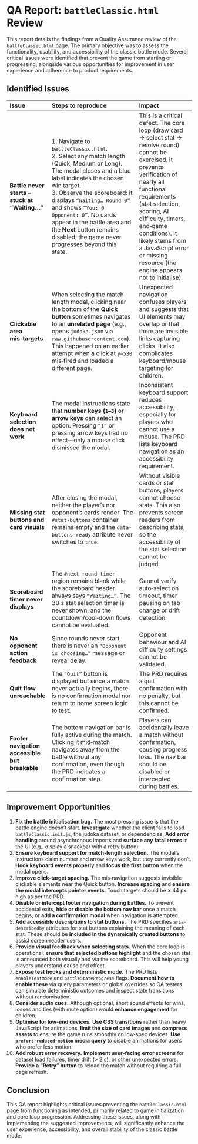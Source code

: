 # QA Report: `battleClassic.html` Review

This report details the findings from a Quality Assurance review of the `battleClassic.html` page. The primary objective was to assess the functionality, usability, and accessibility of the classic battle mode. Several critical issues were identified that prevent the game from starting or progressing, alongside various opportunities for improvement in user experience and adherence to product requirements.

## Identified Issues

| Issue                                          | Steps to reproduce                                                                                                                                                                                                                                                                                                                                                                        | Impact                                                                                                                                                                                                                                                                                                                                            |
| :--------------------------------------------- | :---------------------------------------------------------------------------------------------------------------------------------------------------------------------------------------------------------------------------------------------------------------------------------------------------------------------------------------------------------------------------------------- | :------------------------------------------------------------------------------------------------------------------------------------------------------------------------------------------------------------------------------------------------------------------------------------------------------------------------------------------------ |
| **Battle never starts – stuck at “Waiting…”**  | 1. Navigate to `battleClassic.html`.<br>2. Select any match length (Quick, Medium or Long). The modal closes and a blue label indicates the chosen win target.<br>3. Observe the scoreboard: it displays `“Waiting… Round 0”` and shows `“You: 0 Opponent: 0”`. No cards appear in the battle area and the **Next** button remains disabled; the game never progresses beyond this state. | This is a critical defect. The core loop (draw card → select stat → resolve round) cannot be exercised. It prevents verification of nearly all functional requirements (stat selection, scoring, AI difficulty, timers, end‑game conditions). It likely stems from a JavaScript error or missing resource (the engine appears not to initialise). |
| **Clickable area mis‑targets**                 | When selecting the match length modal, clicking near the bottom of the **Quick button** sometimes navigates to an **unrelated page** (e.g., opens `judoka.json` via `raw.githubusercontent.com`). This happened on an earlier attempt when a click at `y≈530` mis‑fired and loaded a different page.                                                                                      | Unexpected navigation confuses players and suggests that UI elements may overlap or that there are invisible links capturing clicks. It also complicates keyboard/mouse targeting for children.                                                                                                                                                   |
| **Keyboard selection does not work**           | The modal instructions state that **number keys (`1–3`)** or **arrow keys** can select an option. Pressing `“1”` or pressing arrow keys had no effect—only a mouse click dismissed the modal.                                                                                                                                                                                             | Inconsistent keyboard support reduces accessibility, especially for players who cannot use a mouse. The PRD lists keyboard navigation as an accessibility requirement.                                                                                                                                                                            |
| **Missing stat buttons and card visuals**      | After closing the modal, neither the player’s nor opponent’s cards render. The `#stat-buttons` container remains empty and the `data-buttons-ready` attribute never switches to `true`.                                                                                                                                                                                                   | Without visible cards or stat buttons, players cannot choose stats. This also prevents screen readers from describing stats, so the accessibility of the stat selection cannot be judged.                                                                                                                                                         |
| **Scoreboard timer never displays**            | The `#next-round-timer` region remains blank while the scoreboard header always says `“Waiting…”`. The 30 s stat selection timer is never shown, and the countdown/cool‑down flows cannot be evaluated.                                                                                                                                                                                   | Cannot verify auto‑select on timeout, timer pausing on tab change or drift detection.                                                                                                                                                                                                                                                             |
| **No opponent action feedback**                | Since rounds never start, there is never an `“Opponent is choosing…”` message or reveal delay.                                                                                                                                                                                                                                                                                            | Opponent behaviour and AI difficulty settings cannot be validated.                                                                                                                                                                                                                                                                                |
| **Quit flow unreachable**                      | The `“Quit”` button is displayed but since a match never actually begins, there is no confirmation modal nor return to home screen logic to test.                                                                                                                                                                                                                                         | The PRD requires a quit confirmation with no penalty, but this cannot be confirmed.                                                                                                                                                                                                                                                               |
| **Footer navigation accessible but breakable** | The bottom navigation bar is fully active during the match. Clicking it mid‑match navigates away from the battle without any confirmation, even though the PRD indicates a confirmation step.                                                                                                                                                                                             | Players can accidentally leave a match without confirmation, causing progress loss. The nav bar should be disabled or intercepted during battles.                                                                                                                                                                                                 |

## Improvement Opportunities

1. **Fix the battle initialisation bug.** The most pressing issue is that the battle engine doesn’t start. **Investigate** whether the client fails to load `battleClassic.init.js`, the judoka dataset, or dependencies. **Add error handling** around asynchronous imports and **surface any fatal errors** in the UI (e.g., display a snackbar with a retry button).
2. **Ensure keyboard support for match‑length selection.** The modal’s instructions claim number and arrow keys work, but they currently don’t. **Hook keyboard events properly** and **focus the first button** when the modal opens.
3. **Improve click‑target spacing.** The mis‑navigation suggests invisible clickable elements near the Quick button. **Increase spacing** and **ensure the modal intercepts pointer events**. Touch targets should be ≥ 44 px high as per the PRD.
4. **Disable or intercept footer navigation during battles.** To prevent accidental exits, **hide or disable the bottom nav bar** once a match begins, or **add a confirmation modal** when navigation is attempted.
5. **Add accessible descriptions to stat buttons.** The PRD specifies `aria-describedby` attributes for stat buttons explaining the meaning of each stat. These should be **included in the dynamically created buttons** to assist screen‑reader users.
6. **Provide visual feedback when selecting stats.** When the core loop is operational, **ensure that selected buttons highlight** and the chosen stat is announced both visually and via the scoreboard. This will help young players understand cause and effect.
7. **Expose test hooks and deterministic mode.** The PRD lists `enableTestMode` and `battleStateProgress` flags. **Document how to enable these** via query parameters or global overrides so QA testers can simulate deterministic outcomes and inspect state transitions without randomisation.
8. **Consider audio cues.** Although optional, short sound effects for wins, losses and ties (with mute option) would **enhance engagement** for children.
9. **Optimise for low‑end devices.** **Use CSS transitions** rather than heavy JavaScript for animations, **limit the size of card images** and **compress assets** to ensure the game runs smoothly on low‑spec devices. **Use `prefers-reduced-motion` media query** to disable animations for users who prefer less motion.
10. **Add robust error recovery.** **Implement user‑facing error screens** for dataset load failures, timer drift (> 2 s), or other unexpected errors. **Provide a “Retry” button** to reload the match without requiring a full page refresh.

## Conclusion

This QA report highlights critical issues preventing the `battleClassic.html` page from functioning as intended, primarily related to game initialization and core loop progression. Addressing these issues, along with implementing the suggested improvements, will significantly enhance the user experience, accessibility, and overall stability of the classic battle mode.
